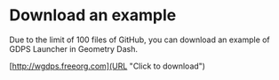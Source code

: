 # Download an example

Due to the limit of 100 files of GitHub, you can download an example of
GDPS Launcher in Geometry Dash.

[http://wgdps.freeorg.com](URL "Click to download")